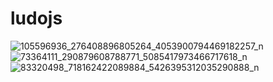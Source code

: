 # ludojs

![105596936_276408896805264_4053900794469182257_n](https://github.com/s77rt/ludojs/assets/16493223/97cfe9e0-b471-4476-b815-3f1a62368142)
![73364111_290879608788771_5085417973466717618_n](https://github.com/s77rt/ludojs/assets/16493223/b8b12628-3f9c-4bf0-bc41-c1c21d7b4a31)
![83320498_718162422089884_5426395312035290888_n](https://github.com/s77rt/ludojs/assets/16493223/5aa18bda-0d94-4b92-b426-645e25429ae3)
